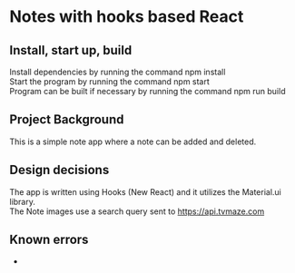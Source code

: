 # Notes with hooks based React

## Install, start up, build

Install dependencies by running the command npm install<br />
Start the program by running the command npm start<br />
Program can be built if necessary by running the command npm run build

## Project Background

This is a simple note app where a note can be added and deleted.<br />

## Design decisions

The app is written using Hooks (New React) and it utilizes the Material.ui library.<br />
The Note images use a search query sent to https://api.tvmaze.com

## Known errors

-
